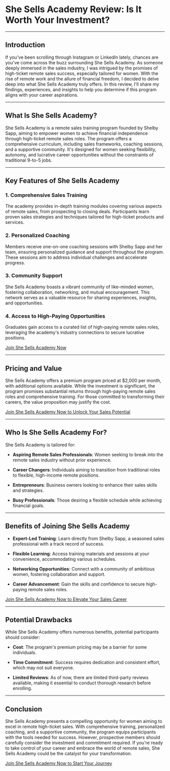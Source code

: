# She Sells Academy Review: Is It Worth Your Investment?

---

## Introduction

If you've been scrolling through Instagram or LinkedIn lately, chances are you've come across the buzz surrounding She Sells Academy. As someone deeply immersed in the sales industry, I was intrigued by the promises of high-ticket remote sales success, especially tailored for women. With the rise of remote work and the allure of financial freedom, I decided to delve deep into what She Sells Academy truly offers. In this review, I'll share my findings, experiences, and insights to help you determine if this program aligns with your career aspirations.

---

## What Is She Sells Academy?

She Sells Academy is a remote sales training program founded by Shelby Sapp, aiming to empower women to achieve financial independence through high-ticket remote sales roles. The program offers a comprehensive curriculum, including sales frameworks, coaching sessions, and a supportive community. It's designed for women seeking flexibility, autonomy, and lucrative career opportunities without the constraints of traditional 9-to-5 jobs.

---

## Key Features of She Sells Academy

### 1. **Comprehensive Sales Training**

The academy provides in-depth training modules covering various aspects of remote sales, from prospecting to closing deals. Participants learn proven sales strategies and techniques tailored for high-ticket products and services.

### 2. **Personalized Coaching**

Members receive one-on-one coaching sessions with Shelby Sapp and her team, ensuring personalized guidance and support throughout the program. These sessions aim to address individual challenges and accelerate progress.

### 3. **Community Support**

She Sells Academy boasts a vibrant community of like-minded women, fostering collaboration, networking, and mutual encouragement. This network serves as a valuable resource for sharing experiences, insights, and opportunities.

### 4. **Access to High-Paying Opportunities**

Graduates gain access to a curated list of high-paying remote sales roles, leveraging the academy's industry connections to secure lucrative positions.

[Join She Sells Academy Now](https://whop.com/she-sells-academy?a=kelechienwere1234)

---

## Pricing and Value

She Sells Academy offers a premium program priced at \$2,000 per month, with additional options available. While the investment is significant, the program promises substantial returns through high-paying remote sales roles and comprehensive training. For those committed to transforming their careers, the value proposition may justify the cost.

[Join She Sells Academy Now to Unlock Your Sales Potential](https://whop.com/she-sells-academy?a=kelechienwere1234)

---

## Who Is She Sells Academy For?

She Sells Academy is tailored for:

* **Aspiring Remote Sales Professionals**: Women seeking to break into the remote sales industry without prior experience.

* **Career Changers**: Individuals aiming to transition from traditional roles to flexible, high-income remote positions.

* **Entrepreneurs**: Business owners looking to enhance their sales skills and strategies.

* **Busy Professionals**: Those desiring a flexible schedule while achieving financial goals.

---

## Benefits of Joining She Sells Academy

* **Expert-Led Training**: Learn directly from Shelby Sapp, a seasoned sales professional with a track record of success.

* **Flexible Learning**: Access training materials and sessions at your convenience, accommodating various schedules.

* **Networking Opportunities**: Connect with a community of ambitious women, fostering collaboration and support.

* **Career Advancement**: Gain the skills and confidence to secure high-paying remote sales roles.

[Join She Sells Academy Now to Elevate Your Sales Career](https://whop.com/she-sells-academy?a=kelechienwere1234)

---

## Potential Drawbacks

While She Sells Academy offers numerous benefits, potential participants should consider:

* **Cost**: The program's premium pricing may be a barrier for some individuals.

* **Time Commitment**: Success requires dedication and consistent effort, which may not suit everyone.

* **Limited Reviews**: As of now, there are limited third-party reviews available, making it essential to conduct thorough research before enrolling.

---

## Conclusion

She Sells Academy presents a compelling opportunity for women aiming to excel in remote high-ticket sales. With comprehensive training, personalized coaching, and a supportive community, the program equips participants with the tools needed for success. However, prospective members should carefully consider the investment and commitment required. If you're ready to take control of your career and embrace the world of remote sales, She Sells Academy could be the catalyst for your transformation.

[Join She Sells Academy Now to Start Your Journey](https://whop.com/she-sells-academy?a=kelechienwere1234)
